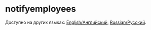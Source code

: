# notifyemployees

Доступно на других языках: [English/Английский](notifyemployees.md), [Russian/Русский](notifyemployees.ru.md). 
